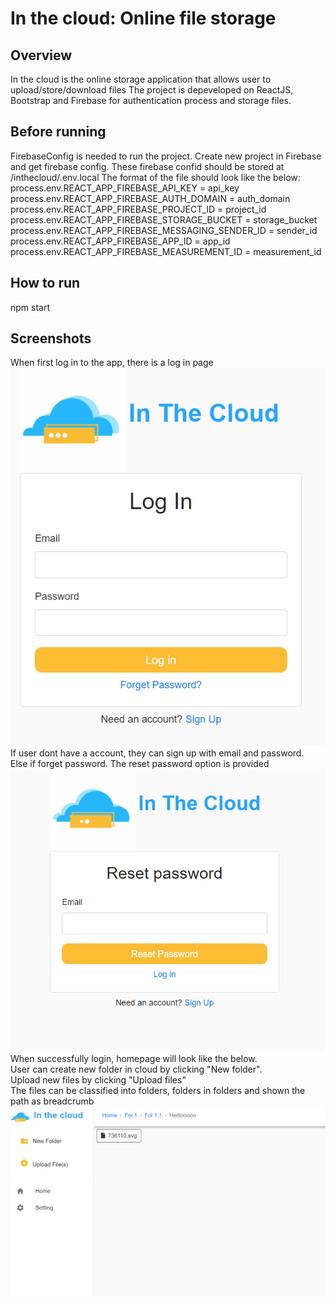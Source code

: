 # In the cloud: Online file storage

## Overview
In the cloud is the online storage application that allows user to upload/store/download files
The project is depeveloped on ReactJS, Bootstrap and Firebase for authentication process and storage files.

## Before running
FirebaseConfig is needed to run the project. Create new project in Firebase and get firebase config.
These firebase confid should be stored at /inthecloud/.env.local
The format of the file should look like the below: <br/>
process.env.REACT_APP_FIREBASE_API_KEY = api_key <br/>
process.env.REACT_APP_FIREBASE_AUTH_DOMAIN = auth_domain <br/>
process.env.REACT_APP_FIREBASE_PROJECT_ID = project_id <br/>
process.env.REACT_APP_FIREBASE_STORAGE_BUCKET = storage_bucket <br/>
process.env.REACT_APP_FIREBASE_MESSAGING_SENDER_ID = sender_id <br/>
process.env.REACT_APP_FIREBASE_APP_ID = app_id <br/>
process.env.REACT_APP_FIREBASE_MEASUREMENT_ID = measurement_id <br/>

## How to run
npm start

## Screenshots
When first log in to the app, there is a log in page <br/>
![Alt text](/screenshot/Login.png "LogIn Page") <br/>
If user dont have a account, they can sign up with email and password. <br/>
Else if forget password. The reset password option is provided <br/>
![Alt text](/screenshot/ResetPassword.PNG "Reset Password Page")<br/>
When successfully login, homepage will look like the below. <br/>
User can create new folder in cloud by clicking "New folder". <br/>
Upload new files by clicking "Upload files" <br/>
The files can be classified into folders, folders in folders and shown the path as breadcrumb <br/>
![Alt text](/screenshot/HomePage.PNG "Home Page") <br/>

